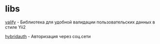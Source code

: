 # libs
[valify](https://github.com/xphoenyx/valify/tree/master/examples) - Библиотека для удобной валидации пользовательских данных в стиле Yii2

[hybridauth](https://github.com/hybridauth/hybridauth) - Авторизация через соц.сети
